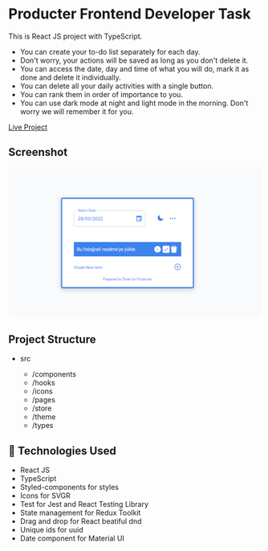 # Producter Frontend Developer Task

This is React JS project with TypeScript.

- You can create your to-do list separately for each day.
- Don't worry, your actions will be saved as long as you don't delete it.
- You can access the date, day and time of what you will do, mark it as done and delete it individually.
- You can delete all your daily activities with a single button.
- You can rank them in order of importance to you.
- You can use dark mode at night and light mode in the morning. Don't worry we will remember it for you.

[Live Project](todoapp-task.vercel.app/)

## Screenshot

![Screenshot](https://github.com/1sahinomer1/todoapp-task/blob/master/public/screenshot1.png)

## Project Structure

- src

  - /components
  - /hooks
  - /icons
  - /pages
  - /store
  - /theme
  - /types

## 🧰 Technologies Used

- React JS
- TypeScript
- Styled-components for styles
- Icons for SVGR
- Test for Jest and React Testing Library
- State management for Redux Toolkit
- Drag and drop for React beatiful dnd
- Unique ids for uuid
- Date component for Material UI
